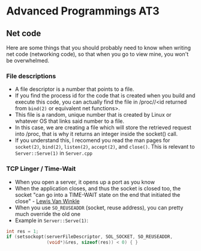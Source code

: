 # Advanced Programmings AT3

## Net code

Here are some things that you should probably need to know when writing net code (networking code), so that when you go
to view mine, you won't be overwhelmed. 

### File descriptions

- A file descriptor is a number that points to a file. 
- If you find the process id for the code that is created when 
you build and execute this code, you can actually find the file in /proc/<proc id>/<id returned from `bind(2)` or 
equivalent net functions>. 
- This file is a random, unique  number that is created by Linux or whatever OS that links said 
number to a file. 
- In this case, we are creating a file which will store the retrieved request into /proc, that is why it 
returns an integer inside the socket() call. 
- If you understand this, I recomend you read the man pages for `socket(2)`, 
`bind(2)`, `listen(2)`, `accept(2)`, and `close()`. This is relevant to `Server::Serve(1)` in `Server.cpp`

### TCP Linger / Time-Wait

- When you open a server, it opens up a port as you know
- When the application closes, and thus the socket is closed too, the socket "can go into a TIME-WAIT state on the end 
that initiated the close" - [Lewis Van Winkle](https://handsonnetworkprogramming.com/articles/bind-error-98-eaddrinuse-10048-wsaeaddrinuse-address-already-in-use/)
- When you use `SO_REUSEADDR` (socket, reuse address), you can pretty much override the old one
- Example in `Server::Serve(1)`:
```c++
int res = 1;
if (setsockopt(serverFileDescriptor, SOL_SOCKET, SO_REUSEADDR,
               (void*)&res, sizeof(res)) < 0) { }
```